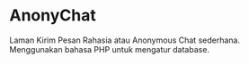 # AnonyChat
Laman Kirim Pesan Rahasia atau Anonymous Chat sederhana. Menggunakan bahasa PHP untuk mengatur database.
